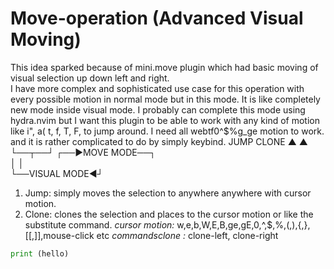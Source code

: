 Move-operation (Advanced Visual Moving)
========================================

This idea sparked because of mini.move plugin which had basic moving of visual selection up down left and right.  
I have more complex and sophisticated use case for this operation with every possible motion in normal mode but in this mode. 
It is like completely new mode inside visual mode. I probably can complete this mode using hydra.nvim but
I want this plugin to be able to work with any kind of motion like i", a( t, f, T, F, to jump around.
I need all webtf0^$%g_ge motion to work. and it is rather complicated to do by simply keybind.
          JUMP  CLONE
            ▲     ▲
            └──┬──┘
        ┌──►MOVE MODE──┐        
        │              │    
        └──VISUAL MODE◄┘    
1. Jump:  simply moves the selection to anywhere anywhere with cursor motion. 
2. Clone: clones the selection and places to the cursor motion or like the substitute command.
*cursor motion:* w,e,b,W,E,B,ge,gE,0,^,$,%,(,),{,},[[,]],mouse-click etc
*commandsclone :* clone-left, clone-right


```python
print (hello)

```
